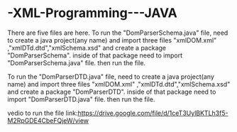 # -XML-Programming---JAVA
There are five files are here.
To run the "DomParserSchema.java" file, need to create a java project(any name) and import three files "xmlDOM.xml" ,"xmlDTd.dtd","xmlSchema.xsd" and create a package "DomParserSchema".
inside of that package need to import "DomParserSchema.java" file. then run the file.

To run the "DomParserDTD.java" file, need to create a java project(any name) and import three files "xmlDOM.xml" ,"xmlDTd.dtd","xmlSchema.xsd" and create a package "DomParserDTD".
inside of that package need to import "DomParserDTD.java" file. then run the file.

vedio to run the file link:https://drive.google.com/file/d/1ceT3UylBKTLh3f5-M2RpGDE4CbeFQjeW/view
